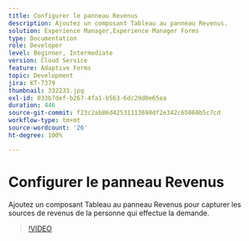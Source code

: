 ```yaml
---
title: Configurer le panneau Revenus
description: Ajoutez un composant Tableau au panneau Revenus.
solution: Experience Manager,Experience Manager Forms
type: Documentation
role: Developer
level: Beginner, Intermediate
version: Cloud Service
feature: Adaptive Forms
topic: Development
jira: KT-7379
thumbnail: 332233.jpg
exl-id: 033b7def-b267-4fa1-b563-6dc29d0e65ea
duration: 446
source-git-commit: f23c2ab86d42531113690df2e342c65060b5c7cd
workflow-type: tm+mt
source-wordcount: '26'
ht-degree: 100%

---
```


# Configurer le panneau Revenus

Ajoutez un composant Tableau au panneau Revenus pour capturer les sources de revenus de la personne qui effectue la demande.

>[!VIDEO](https://video.tv.adobe.com/v/332233?quality=12&learn=on)
